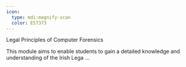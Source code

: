 ```yaml
---
icon:
  type: mdi:magnify-scan
  color: E57373
---
```


Legal Principles of Computer Forensics

This module aims to enable students to gain a detailed knowledge and understanding of the Irish Lega ... 
